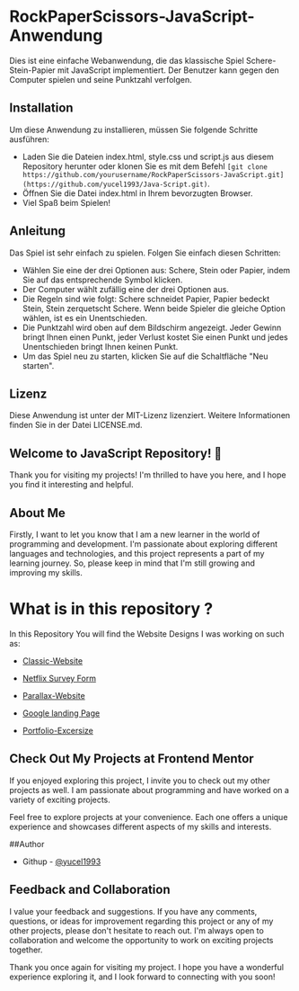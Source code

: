 # RockPaperScissors-JavaScript-Anwendung

Dies ist eine einfache Webanwendung, die das klassische Spiel Schere-Stein-Papier mit JavaScript implementiert. Der Benutzer kann gegen den Computer spielen und seine Punktzahl verfolgen.

## Installation

Um diese Anwendung zu installieren, müssen Sie folgende Schritte ausführen:

- Laden Sie die Dateien index.html, style.css und script.js aus diesem Repository herunter oder klonen Sie es mit dem Befehl `[git clone https://github.com/yourusername/RockPaperScissors-JavaScript.git](https://github.com/yucel1993/Java-Script.git)`.
- Öffnen Sie die Datei index.html in Ihrem bevorzugten Browser.
- Viel Spaß beim Spielen!

## Anleitung

Das Spiel ist sehr einfach zu spielen. Folgen Sie einfach diesen Schritten:

- Wählen Sie eine der drei Optionen aus: Schere, Stein oder Papier, indem Sie auf das entsprechende Symbol klicken.
- Der Computer wählt zufällig eine der drei Optionen aus.
- Die Regeln sind wie folgt: Schere schneidet Papier, Papier bedeckt Stein, Stein zerquetscht Schere. Wenn beide Spieler die gleiche Option wählen, ist es ein Unentschieden.
- Die Punktzahl wird oben auf dem Bildschirm angezeigt. Jeder Gewinn bringt Ihnen einen Punkt, jeder Verlust kostet Sie einen Punkt und jedes Unentschieden bringt Ihnen keinen Punkt.
- Um das Spiel neu zu starten, klicken Sie auf die Schaltfläche "Neu starten".

## Lizenz

Diese Anwendung ist unter der MIT-Lizenz lizenziert. Weitere Informationen finden Sie in der Datei LICENSE.md.


## Welcome to JavaScript  Repository! 👋

Thank you for visiting my projects! I'm thrilled to have you here, and I hope you find it interesting and helpful.

## About Me
Firstly, I want to let you know that I am a new learner in the world of programming and development. I'm passionate about exploring different languages and technologies, and this project represents a part of my learning journey. So, please keep in mind that I'm still growing and improving my skills.

# What is in this repository ?
In this Repository You will find the Website Designs I was working on such as: 

- [Classic-Website](https://yucel1993.github.io/Classic-Website/)

- [Netflix Survey Form](https://yucel1993.github.io/Netflix-RegisterForm/)

- [Parallax-Website](https://yucel1993.github.io/Parallax-Website/)

- [Google landing Page](https://yucel1993.github.io/Google-Landing-Page/)

- [Portfolio-Excersize](https://yucel1993.github.io/Portfolio-Excersize/)


## Check Out My Projects at Frontend Mentor
If you enjoyed exploring this project, I invite you to check out my other projects as well. I am passionate about programming and have worked on a variety of exciting projects.

Feel free to explore projects at your convenience. Each one offers a unique experience and showcases different aspects of my skills and interests.

##Author
<!-- - Frontend Mentor - [@AliDurul](https://www.frontendmentor.io/profile/DURUL-26) -->
- Githup - [@yucel1993](https://github.com/yucel1993)

## Feedback and Collaboration
I value your feedback and suggestions. If you have any comments, questions, or ideas for improvement regarding this project or any of my other projects, please don't hesitate to reach out. I'm always open to collaboration and welcome the opportunity to work on exciting projects together.

Thank you once again for visiting my project. I hope you have a wonderful experience exploring it, and I look forward to connecting with you soon!
